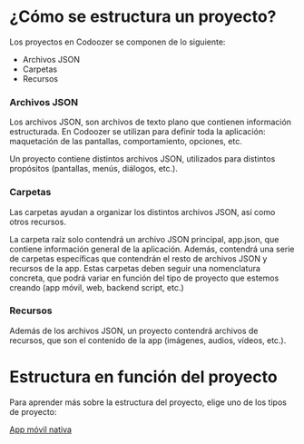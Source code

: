 # ¿Cómo se estructura un proyecto?

Los proyectos en Codoozer se componen de lo siguiente:

- Archivos JSON
- Carpetas
- Recursos

### Archivos JSON

Los archivos JSON, son archivos de texto plano que contienen información estructurada. En Codoozer se utilizan para definir toda la aplicación: maquetación de las pantallas, comportamiento, opciones, etc.

Un proyecto contiene distintos archivos JSON, utilizados para distintos propósitos (pantallas, menús, diálogos, etc.).


### Carpetas

Las carpetas ayudan a organizar los distintos archivos JSON, así como otros recursos.

La carpeta raíz solo contendrá un archivo JSON principal, app.json, que contiene información general de la aplicación. Además, contendrá una serie de carpetas específicas que contendrán el resto de archivos JSON y recursos de la app. Estas carpetas deben seguir una nomenclatura concreta, que podrá variar en función del tipo de proyecto que estemos creando (app móvil, web, backend script, etc.)

### Recursos

Además de los archivos JSON, un proyecto contendrá archivos de recursos, que son el contenido de la app (imágenes, audios, vídeos, etc.).




Estructura en función del proyecto
=============

Para aprender más sobre la estructura del proyecto, elige uno de los tipos de proyecto:

[App móvil nativa](https://github.com/brokolit/wisdom/edit/master/spanish/codoozer/estructura_de_un_proyecto/app_movil)

